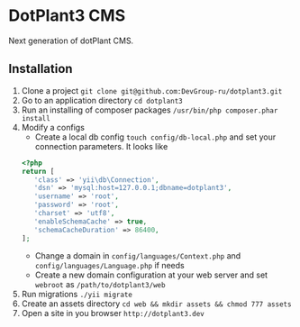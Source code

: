 DotPlant3 CMS
=============

Next generation of dotPlant CMS.

Installation
------------

1. Clone a project `git clone git@github.com:DevGroup-ru/dotplant3.git`
2. Go to an application directory `cd dotplant3`
3. Run an installing of composer packages `/usr/bin/php composer.phar install`
4. Modify a configs
    * Create a local db config `touch config/db-local.php` and set your connection parameters. It looks like 
    ```php
    <?php
    return [
       'class' => 'yii\db\Connection',
       'dsn' => 'mysql:host=127.0.0.1;dbname=dotplant3',
       'username' => 'root',
       'password' => 'root',
       'charset' => 'utf8',
       'enableSchemaCache' => true,
       'schemaCacheDuration' => 86400,
   ];
    ```
    * Change a domain in `config/languages/Context.php` and `config/languages/Language.php` if needs
    * Create a new domain configuration at your web server and set `webroot` as `/path/to/dotplant3/web`
5. Run migrations `./yii migrate`
6. Create an assets directory `cd web && mkdir assets && chmod 777 assets`
7. Open a site in you browser `http://dotplant3.dev`
